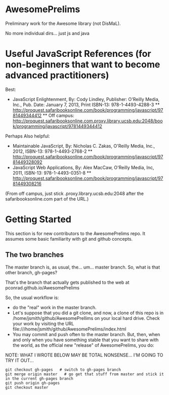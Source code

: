 AwesomePrelims
==============

Preliminary work for the Awesome library (not DisMaL).  

No more individual dirs... just js and java

# Useful JavaScript References (for non-beginners that want to become advanced practitioners)

Best:

* JavaScript Enlightenment, By: Cody Lindley, Publisher: O'Reilly Media, Inc., Pub. Date: January 7, 2013, Print ISBN-13: 978-1-4493-4288-3 
** http://proquest.safaribooksonline.com/book/programming/javascript/9781449344412
** Off campus: http://proquest.safaribooksonline.com.proxy.library.ucsb.edu:2048/book/programming/javascript/9781449344412


Perhaps Also helpful:

* Maintainable JavaScript, By: Nicholas C. Zakas, O'Reilly Media, Inc., 2012, ISBN-13: 978-1-4493-2768-2
** http://proquest.safaribooksonline.com/book/programming/javascript/9781449328092
* JavaScript Web Applications, By: Alex MacCaw, O'Reilly Media, Inc, 2011, ISBN-13: 978-1-4493-0351-8
** http://proquest.safaribooksonline.com/book/programming/javascript/9781449308216

(From off campus, just stick .proxy.library.ucsb.edu:2048 after the safaribooksonline.com part of the URL.)

# Getting Started 

This section is for new contributors to the AwesomePrelims repo.  It assumes some basic familiarity with git and github concepts.    


## The two branches

The master branch is, as usual, the... um... master branch.    So, what is that other branch, gh-pages?

That's the branch that actually gets published to the web at pconrad.github.io/AwesomePrelims

So, the usual workflow is:  

* do the "real" work in the master branch.  
* Let's suppose that you did a git clone, and now, a clone of this repo is in /home/jsmith/github/AwesomePrellims on your local hard drive.  Check your work by visiting the URL file:///home/jsmith/github/AwesomePrelims/index.html   
* You may commit and push often to the master branch.  But, then, when and only when you have something stable that you want to share with the world, as the official new "release" of AwesomePrelims, you do:

NOTE: WHAT I WROTE BELOW MAY BE TOTAL NONSENSE... I'M GOING TO TRY IT OUT...

```
git checkout gh-pages   # switch to gh-pages branch
git merge origin master   # go get that stuff from master and stick it in the current gh-pages branch
git push origin gh-pages
git checkout master
```
